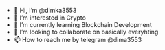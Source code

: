 - 👋 Hi, I’m @dimka3553
- 👀 I’m interested in Crypto
- 🌱 I’m currently learning Blockchain Development
- 💞️ I’m looking to collaborate on basically everyhting
- 📫 How to reach me by telegram @dima3553

<!---
dimka3553/dimka3553 is a ✨ special ✨ repository because its `README.md` (this file) appears on your GitHub profile.
You can click the Preview link to take a look at your changes.
--->
